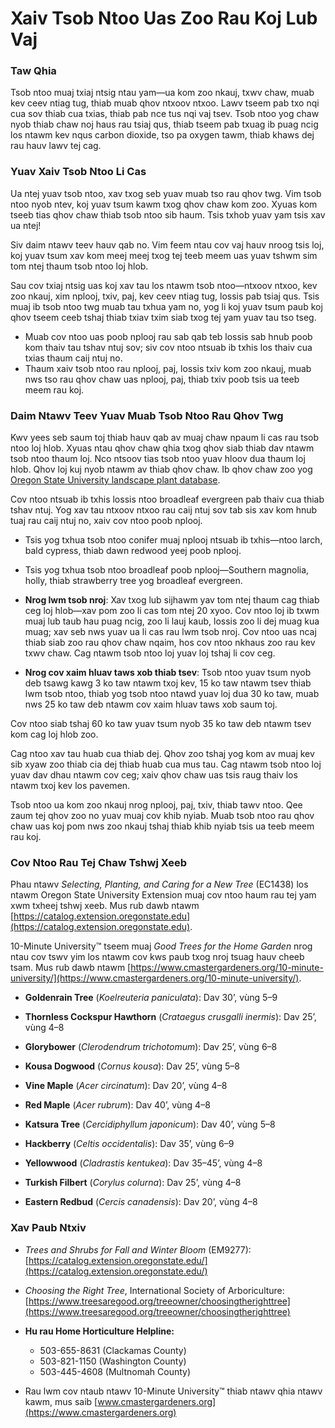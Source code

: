# Xaiv Tsob Ntoo Uas Zoo Rau Koj Lub Vaj

### Taw Qhia

Tsob ntoo muaj txiaj ntsig ntau yam—ua kom zoo nkauj, txwv chaw, muab kev ceev ntiag tug, thiab muab qhov ntxoov ntxoo. Lawv tseem pab txo nqi cua sov thiab cua txias, thiab pab nce tus nqi vaj tsev. Tsob ntoo yog chaw nyob thiab chaw noj haus rau tsiaj qus, thiab tseem pab txuag ib puag ncig los ntawm kev nqus carbon dioxide, tso pa oxygen tawm, thiab khaws dej rau hauv lawv tej cag.

### Yuav Xaiv Tsob Ntoo Li Cas

Ua ntej yuav tsob ntoo, xav txog seb yuav muab tso rau qhov twg. Vim tsob ntoo nyob ntev, koj yuav tsum kawm txog qhov chaw kom zoo. Xyuas kom tseeb tias qhov chaw thiab tsob ntoo sib haum. Tsis txhob yuav yam tsis xav ua ntej!


Siv daim ntawv teev hauv qab no. Vim feem ntau cov vaj hauv nroog tsis loj, koj yuav tsum xav kom meej meej txog tej teeb meem uas yuav tshwm sim tom ntej thaum tsob ntoo loj hlob.


Sau cov txiaj ntsig uas koj xav tau los ntawm tsob ntoo—ntxoov ntxoo, kev zoo nkauj, xim nplooj, txiv, paj, kev ceev ntiag tug, lossis pab tsiaj qus. Tsis muaj ib tsob ntoo twg muab tau txhua yam no, yog li koj yuav tsum paub koj qhov tseem ceeb tshaj thiab txiav txim siab txog tej yam yuav tau tso tseg.


- Muab cov ntoo uas poob nplooj rau sab qab teb lossis sab hnub poob kom thaiv tau tshav ntuj sov; siv cov ntoo ntsuab ib txhis los thaiv cua txias thaum caij ntuj no.
- Thaum xaiv tsob ntoo rau nplooj, paj, lossis txiv kom zoo nkauj, muab nws tso rau qhov chaw uas nplooj, paj, thiab txiv poob tsis ua teeb meem rau koj.

### Daim Ntawv Teev Yuav Muab Tsob Ntoo Rau Qhov Twg


Kwv yees seb saum toj thiab hauv qab av muaj chaw npaum li cas rau tsob ntoo loj hlob. Xyuas ntau qhov chaw qhia txog qhov siab thiab dav ntawm tsob ntoo thaum loj. Nco ntsoov tias tsob ntoo yuav hloov dua thaum loj hlob. Qhov loj kuj nyob ntawm av thiab qhov chaw. Ib qhov chaw zoo yog [Oregon State University landscape plant database](https://landscapeplants.oregonstate.edu/).


Cov ntoo ntsuab ib txhis lossis ntoo broadleaf evergreen pab thaiv cua thiab tshav ntuj. Yog xav tau ntxoov ntxoo rau caij ntuj sov tab sis xav kom hnub tuaj rau caij ntuj no, xaiv cov ntoo poob nplooj.

- Tsis yog txhua tsob ntoo conifer muaj nplooj ntsuab ib txhis—ntoo larch, bald cypress, thiab dawn redwood yeej poob nplooj.
- Tsis yog txhua tsob ntoo broadleaf poob nplooj—Southern magnolia, holly, thiab strawberry tree yog broadleaf evergreen.


- **Nrog lwm tsob nroj**: Xav txog lub sijhawm yav tom ntej thaum cag thiab ceg loj hlob—xav pom zoo li cas tom ntej 20 xyoo. Cov ntoo loj ib txwm muaj lub taub hau puag ncig, zoo li lauj kaub, lossis zoo li dej muag kua muag; xav seb nws yuav ua li cas rau lwm tsob nroj. Cov ntoo uas ncaj thiab siab zoo rau qhov chaw nqaim, hos cov ntoo nkhaus zoo rau kev txwv chaw. Cag ntawm tsob ntoo loj yuav loj tshaj li cov ceg.
- **Nrog cov xaim hluav taws xob thiab tsev**: Tsob ntoo yuav tsum nyob deb tsawg kawg 3 ko taw ntawm txoj kev, 15 ko taw ntawm tsev thiab lwm tsob ntoo, thiab yog tsob ntoo ntawd yuav loj dua 30 ko taw, muab nws 25 ko taw deb ntawm cov xaim hluav taws xob saum toj.

Cov ntoo siab tshaj 60 ko taw yuav tsum nyob 35 ko taw deb ntawm tsev kom cag loj hlob zoo.


Cag ntoo xav tau huab cua thiab dej. Qhov zoo tshaj yog kom av muaj kev sib xyaw zoo thiab cia dej thiab huab cua mus tau. Cag ntawm tsob ntoo loj yuav dav dhau ntawm cov ceg; xaiv qhov chaw uas tsis raug thaiv los ntawm txoj kev los pavemen.


Tsob ntoo ua kom zoo nkauj nrog nplooj, paj, txiv, thiab tawv ntoo. Qee zaum tej qhov zoo no yuav muaj cov khib nyiab. Muab tsob ntoo rau qhov chaw uas koj pom nws zoo nkauj tshaj thiab khib nyiab tsis ua teeb meem rau koj.

### Cov Ntoo Rau Tej Chaw Tshwj Xeeb

Phau ntawv *Selecting, Planting, and Caring for a New Tree* (EC1438) los ntawm Oregon State University Extension muaj cov ntoo haum rau tej yam xwm txheej tshwj xeeb. Mus rub dawb ntawm [https://catalog.extension.oregonstate.edu](https://catalog.extension.oregonstate.edu).

10-Minute University™ tseem muaj *Good Trees for the Home Garden* nrog ntau cov tswv yim los ntawm cov kws paub txog nroj tsuag hauv cheeb tsam. Mus rub dawb ntawm [https://www.cmastergardeners.org/10-minute-university/](https://www.cmastergardeners.org/10-minute-university/).


- **Goldenrain Tree** (*Koelreuteria paniculata*): Dav 30’, vùng 5–9
- **Thornless Cockspur Hawthorn** (*Crataegus crusgalli inermis*): Dav 25’, vùng 4–8


- **Glorybower** (*Clerodendrum trichotomum*): Dav 25’, vùng 6–8
- **Kousa Dogwood** (*Cornus kousa*): Dav 25’, vùng 5–8
- **Vine Maple** (*Acer circinatum*): Dav 20’, vùng 4–8


- **Red Maple** (*Acer rubrum*): Dav 40’, vùng 4–8
- **Katsura Tree** (*Cercidiphyllum japonicum*): Dav 40’, vùng 5–8


- **Hackberry** (*Celtis occidentalis*): Dav 35’, vùng 6–9
- **Yellowwood** (*Cladrastis kentukea*): Dav 35–45’, vùng 4–8
- **Turkish Filbert** (*Corylus colurna*): Dav 25’, vùng 4–8
- **Eastern Redbud** (*Cercis canadensis*): Dav 20’, vùng 4–8

### Xav Paub Ntxiv

- *Trees and Shrubs for Fall and Winter Bloom* (EM9277): [https://catalog.extension.oregonstate.edu/](https://catalog.extension.oregonstate.edu/)
- *Choosing the Right Tree*, International Society of Arboriculture: [https://www.treesaregood.org/treeowner/choosingtherighttree](https://www.treesaregood.org/treeowner/choosingtherighttree)


- **Hu rau Home Horticulture Helpline:**
  - 503-655-8631 (Clackamas County)
  - 503-821-1150 (Washington County)
  - 503-445-4608 (Multnomah County)

- Rau lwm cov ntaub ntawv 10-Minute University™ thiab ntawv qhia ntawv kawm, mus saib [www.cmastergardeners.org](https://www.cmastergardeners.org)
